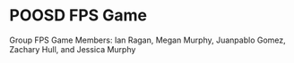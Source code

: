 # POOSD FPS Game
 Group FPS Game
Members: Ian Ragan, Megan Murphy, Juanpablo Gomez, Zachary Hull, and Jessica Murphy 
